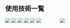 ## 使用技術一覧

<!-- シールド一覧 -->
<!-- 該当するプロジェクトの中から任意のものを選ぶ-->
<p style="display: inline">
  <!-- フロントエンドのフレームワーク一覧 -->
  <img src="https://img.shields.io/badge/-Node.js-000000.svg?logo=node.js&style=for-the-badge">
  <img src="https://img.shields.io/badge/-Next.js-000000.svg?logo=next.js&style=for-the-badge">
  <img src="https://img.shields.io/badge/-TailwindCSS-000000.svg?logo=tailwindcss&style=for-the-badge">
  <img src="https://img.shields.io/badge/-React-20232A?style=for-the-badge&logo=react&logoColor=61DAFB">
  <!-- フロントエンドの言語一覧 -->
  <img src="https://img.shields.io/badge/-TypeScript-000000.svg?style=for-the-badge&logo=typescript&logoColor=61DAFB">
  <img src="https://img.shields.io/badge/-JavaScript-000000.svg?style=for-the-badge&logo=JavaScript&logoColor=F7DF1E">
  <!-- インフラ一覧 -->
　　　　<img src="https://img.shields.io/badge/-githubactions-FFFFFF.svg?logo=github-actions&style=for-the-badge">
</p>
